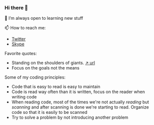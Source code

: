 ### Hi there 👋

🌱 I’m always open to learning new stuff

📫 How to reach me: 
* [Twitter](https://twitter.com/danielturus)
* [Skype](https://join.skype.com/invite/lxaJv2eUEgTt)

Favorite quotes:
* Standing on the shoulders of giants. [↗️ url](https://en.wikipedia.org/wiki/Standing_on_the_shoulders_of_giants)
* Focus on the goals not the means

Some of my coding principles:
* Code that is easy to read is easy to maintain
* Code is read way often than it is written, focus on the reader when writing code
* When reading code, most of the times we're not actually _*reading*_ but _scanning_ and after scanning is done we're starting to read. Organize code so that it is easily to be scanned
* Try to solve a problem by not introducing another problem

